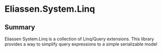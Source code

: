 # Eliassen.System.Linq

## Summary

Eliassen System.Linq is a collection of Linq/Query extensions.  This library
provides a way to simplify query expressions to a simple serializable model
